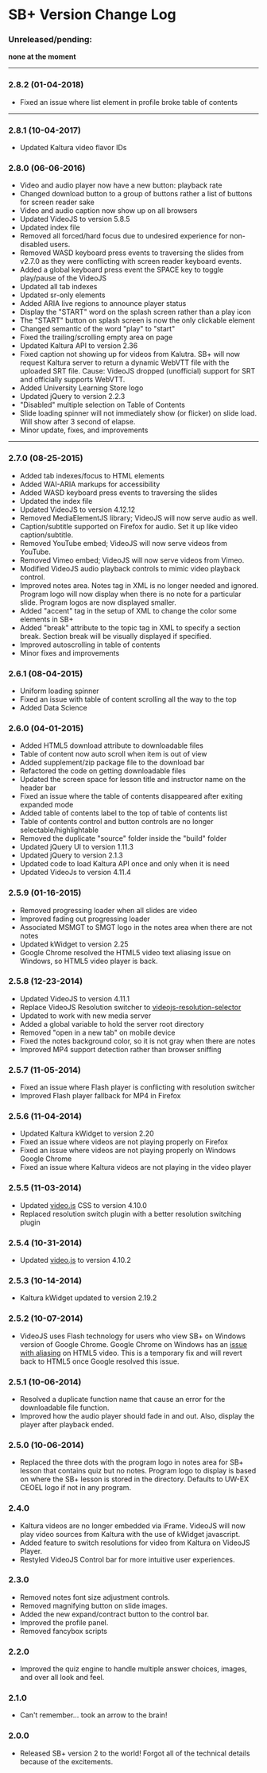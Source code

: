 # SB+ Version Change Log

### Unreleased/pending:
**none at the moment**

---
### 2.8.2 (01-04-2018)
* Fixed an issue where list element in profile broke table of contents

---
### 2.8.1 (10-04-2017)
* Updated Kaltura video flavor IDs

### 2.8.0 (06-06-2016)
* Video and audio player now have a new button: playback rate
* Changed download button to a group of buttons rather a list of buttons for screen reader sake
* Video and audio caption now show up on all browsers
* Updated VideoJS to version 5.8.5
* Updated index file
* Removed all forced/hard focus due to undesired experience for non-disabled users.
* Removed WASD keyboard press events to traversing the slides from v2.7.0 as they were conflicting with screen reader keyboard events.
* Added a global keyboard press event the SPACE key to toggle play/pause of the VideoJS
* Updated all tab indexes
* Updated sr-only elements
* Added ARIA live regions to announce player status
* Display the "START" word on the splash screen rather than a play icon
* The "START" button on splash screen is now the only clickable element
* Changed semantic of the word "play" to "start"
* Fixed the trailing/scrolling empty area on page
* Updated Kaltura API to version 2.36
* Fixed caption not showing up for videos from Kalutra. SB+ will now request Kaltura server to return a dynamic WebVTT file with the uploaded SRT file. Cause: VideoJS dropped (unofficial) support for SRT and officially supports WebVTT.
* Added University Learning Store logo
* Updated jQuery to version 2.2.3
* "Disabled" multiple selection on Table of Contents
* Slide loading spinner will not immediately show (or flicker) on slide load. Will show after 3 second of elapse.
* Minor update, fixes, and improvements

---
### 2.7.0 (08-25-2015)
* Added tab indexes/focus to HTML elements
* Added WAI-ARIA markups for accessibility
* Added WASD keyboard press events to traversing the slides
* Updated the index file
* Updated VideoJS to version 4.12.12
* Removed MediaElementJS library; VideoJS will now serve audio as well.
* Caption/subtitle supported on Firefox for audio. Set it up like video caption/subtitle.
* Removed YouTube embed; VideoJS will now serve videos from YouTube.
* Removed Vimeo embed; VideoJS will now serve videos from Vimeo.
* Modified VideoJS audio playback controls to mimic video playback control.
* Improved notes area. Notes tag in XML is no longer needed and ignored. Program logo will now display when there is no note for a particular slide. Program logos are now displayed smaller.
* Added "accent" tag in the setup of XML to change the color some elements in SB+
* Added "break" attribute to the topic tag in XML to specify a section break. Section break will be visually displayed if specified.
* Improved autoscrolling in table of contents
* Minor fixes and improvements

### 2.6.1 (08-04-2015)
* Uniform loading spinner
* Fixed an issue with table of content scrolling all the way to the top
* Added Data Science

### 2.6.0 (04-01-2015)
* Added HTML5 download attribute to downloadable files
* Table of content now auto scroll when item is out of view
* Added supplement/zip package file to the download bar
* Refactored the code on getting downloadable files
* Updated the screen space for lesson title and instructor name on the header bar
* Fixed an issue where the table of contents disappeared after exiting expanded mode
* Added table of contents label to the top of table of contents list
* Table of contents control and button controls are no longer selectable/highlightable
* Removed the duplicate "source" folder inside the "build" folder
* Updated jQuery UI to version 1.11.3
* Updated jQuery to version 2.1.3
* Updated code to load Kaltura API once and only when it is need
* Updated VideoJs to version 4.11.4

### 2.5.9 (01-16-2015)
* Removed progressing loader when all slides are video
* Improved fading out progressing loader
* Associated MSMGT to SMGT logo in the notes area when there are not notes
* Updated kWidget to version 2.25
* Google Chrome resolved the HTML5 video text aliasing issue on Windows, so HTML5 video player is back.

### 2.5.8 (12-23-2014)
* Updated VideoJS to version 4.11.1
* Replace VideoJS Resolution switcher to [videojs-resolution-selector](https://github.com/dominic-p/videojs-resolution-selector)
* Updated to work with new media server
* Added a global variable to hold the server root directory
* Removed "open in a new tab" on mobile device
* Fixed the notes background color, so it is not gray when there are notes
* Improved MP4 support detection rather than browser sniffing

### 2.5.7 (11-05-2014)
* Fixed an issue where Flash player is conflicting with resolution switcher
* Improved Flash player fallback for MP4 in Firefox

### 2.5.6 (11-04-2014)
* Updated Kaltura kWidget to version 2.20
* Fixed an issue where videos are not playing properly on Firefox
* Fixed an issue where videos are not playing properly on Windows Google Chrome
* Fixed an issue where Kaltura videos are not playing in the video player

### 2.5.5 (11-03-2014)
* Updated [video.js](https://github.com/videojs/video.js) CSS to version 4.10.0
* Replaced resolution switch plugin with a better resolution switching plugin

### 2.5.4 (10-31-2014)
* Updated [video.js](https://github.com/videojs/video.js) to version 4.10.2

### 2.5.3 (10-14-2014)
* Kaltura kWidget updated to version 2.19.2

### 2.5.2 (10-07-2014)
* VideoJS uses Flash technology for users who view SB+ on Windows version of Google Chrome. Google Chrome on Windows has an [issue with aliasing](https://code.google.com/p/chromium/issues/detail?id=351458) on HTML5 video. This is a temporary fix and will revert back to HTML5 once Google resolved this issue.

### 2.5.1 (10-06-2014)
* Resolved a duplicate function name that cause an error for the downloadable file function.
* Improved how the audio player should fade in and out. Also, display the player after playback ended.

### 2.5.0 (10-06-2014)
* Replaced the three dots with the program logo in notes area for SB+ lesson that contains quiz but no notes. Program logo to display is based on where the SB+ lesson is stored in the directory. Defaults to UW-EX CEOEL logo if not in any program.

### 2.4.0
* Kaltura videos are no longer embedded via iFrame. VideoJS will now play video sources from Kaltura with the use of kWidget javascript.
* Added feature to switch resolutions for video from Kaltura on VideoJS Player.
* Restyled VideoJS Control bar for more intuitive user experiences.

### 2.3.0
* Removed notes font size adjustment controls.
* Removed magnifying button on slide images.
* Added the new expand/contract button to the control bar.
* Improved the profile panel.
* Removed fancybox scripts

### 2.2.0
* Improved the quiz engine to handle multiple answer choices, images, and over all look and feel.

### 2.1.0
* Can't remember... took an arrow to the brain!

### 2.0.0
* Released SB+ version 2 to the world! Forgot all of the technical details because of the excitements.
